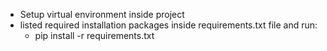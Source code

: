 - Setup virtual environment inside project
- listed required installation packages inside requirements.txt file and run:
    - pip install -r requirements.txt

